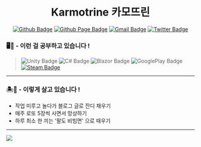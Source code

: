 <h1 align = "center">
    Karmotrine 카모뜨린
</h1>

<div align = center>
    
[![Github Badge](https://img.shields.io/badge/-GitHub-000000?style=flat&logo=github&logoColor=white)](https://github.com/Ttmdacl) 
[![Github Page Badge](https://img.shields.io/badge/Blog-181717?style=flat&logo=github&logoColor=white)](https://Ttmdacl.github.io) 
[![Gmail Badge](https://img.shields.io/badge/Gmail-EA4335?style=flate&logo=gmail&logoColor=white)](mailto:ttmdacl4444@gmail.com) 
[![Twitter Badge](https://img.shields.io/badge/Twitter-1DA1F2?style=flat&logo=twitter&logoColor=white)](https://twitter.com/Ttmdacl) 
</div>

### 🖥️🤪 - 이런 걸 공부하고 있습니다 !
> ![Unity Badge](https://img.shields.io/badge/Unity-FFFFFF?style=flat&logo=Unity&logoColor=black)
![C# Badge](https://img.shields.io/badge/C%23-684D95?style=flat&logo=c-sharp&logoColor=white)
![Blazor Badge](https://img.shields.io/badge/Blazor-512BD4?style=flat&logo=Blazor&logoColor=white)
![GooglePlay Badge](https://img.shields.io/badge/GooglePlay-414141?style=flat&logo=GooglePlay&logoColor=white)
[![Steam Badge](https://img.shields.io/badge/VRCWorld-USharp-000000?style=flat&logo=Steam&logoColor=white)](https://vrchat.com/home/user/usr_22099a07-e926-4751-85be-e5c9d528b28a)

<!-- ![C++ Badge](https://img.shields.io/badge/C%2B%2B-00599C?style=flat&logo=cplusplus&logoColor=white) -->
<!-- ![Git Badge](https://img.shields.io/badge/Git-F05032?style=flat&logo=git&logoColor=white) -->
<!-- ![Blender Badge](https://img.shields.io/badge/Blender-F5792A?style=flat&logo=Blender&logoColor=white) -->

<!-- ![Unreal Engine Badge](https://img.shields.io/badge/UnrealEngine-0E1128?style=flat&logo=UnrealEngine&logoColor=white) -->
<!-- ![C Badge](https://img.shields.io/badge/C-A8B9CC?style=flat&logo=c&logoColor=white) -->

---

### 🏝️🗿 - 이렇게 살고 있습니다 !
* 작업 미루고 놀다가 블로그 글로 잔디 채우기  
* 매주 로또 5장씩 사면서 망상하기  
* 하루 최소 한 끼는 '팔도 비빔면' 으로 때우기

---
<div>
    <img src="https://github-readme-stats.vercel.app/api?username=Ttmdacl&hide=issues,contribs&show_icons=true&theme=city_lights"/><br>
    <!--
    <a href = 'https://solved.ac/mascari4615'>
        <img src="http://mazassumnida.wtf/api/v2/generate_badge?boj=mascari4615">
    </a>
    -->
</div>

<!-- 스타일 참고 : https://zzsza.github.io/development/2020/07/10/make-github-profile-readme/ -->

<!-- 사이트 : https://github.com/anuraghazra/github-readme-stats/blob/master/themes/README.md -->
<!-- 사이트 : https://shields.io/ -->
<!-- 사이트 : https://simpleicons.org/ -->
<!-- 사이트 : https://github.com/simple-icons/simple-icons/blob/develop/slugs.md -->

